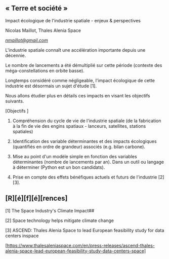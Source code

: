 ## « Terre et société »

Impact écologique de l'industrie spatiale - enjeux & perspectives

Nicolas Maillot, Thales Alenia Space

*nmaillot@gmail.com*

L'industrie spatiale connaît une accélération importante depuis une
décennie.

Le nombre de lancements a été démultiplié sur cette période (contexte
des méga-constellations en orbite basse).

Longtemps considéré comme négligeable, l'impact écologique de cette
industrie est désormais un sujet d'étude \[1\].

Nous allons étudier plus en détails ces impacts en visant les objectifs
suivants.

[Objectifs ]

1.  Compréhension du cycle de vie de l'industrie spatiale (de la
    fabrication à la fin de vie des engins spatiaux - lanceurs,
    satellites, stations spatiales)

2.  Identification des variable déterminantes et des impacts écologiques
    (quantifiés en ordre de grandeur) associés (e.g. bilan carbone).

3.  Mise au point d'un modèle simple en fonction des variables
    déterminantes (nombre de lancements par an). Dans un outil ou
    langage à déterminer (Python est un bon candidats).

4.  Prise en compte des effets bénéfiques actuels et futurs de
    l'industrie \[2\] \[3\].

## [R][é][f][é][rences]

\[1\] The Space Industry's Climate Impact##  

\[2\] Space technology helps mitigate climate change

\[3\] ASCEND: Thales Alenia Space to lead European feasibility study for
data centers inspace

[https://www.thalesaleniaspace.com/en/press-releases/ascend-thales-alenia-space-lead-european-feasibility-study-data-centers-space]
